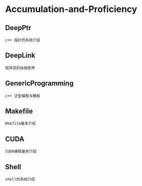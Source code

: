 # Accumulation-and-Proficiency

## DeepPtr
```
c++ 指针的系统介绍
```

## DeepLink
```
程序员的自我修养
```


## GenericProgramming
```
c++ 泛型编程与模板
```

## Makefile
```
Makfile基本介绍
```

## CUDA
```
CUDA编程基本介绍
```

## Shell
```
shell的系统介绍
```
